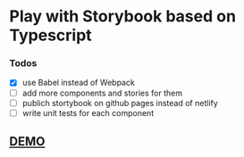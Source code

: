 # Play with Storybook based on Typescript

### Todos
- [x] use Babel instead of Webpack
- [ ] add more components and stories for them
- [ ] publich stortybook on github pages instead of netlify
- [ ] write unit tests for each component

[DEMO](https://storybook-typescript.netlify.app/)
----
